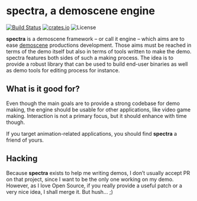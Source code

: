 # spectra, a demoscene engine

[![Build Status](https://travis-ci.org/phaazon/spectra.svg?branch=master)](https://travis-ci.org/phaazon/spectra)
[![crates.io](https://img.shields.io/crates/v/spectra.svg)](https://crates.io/crates/spectra)
![License](https://img.shields.io/badge/license-BSD3-blue.svg?style=flat)

**spectra** is a demoscene framework – or call it engine – which aims are to ease [demoscene](https://en.wikipedia.org/wiki/Demoscene)
productions development. Those aims must be reached in terms of the demo itself but also in terms of
tools written to make the demo. spectra features both sides of such a making process. The idea is to
provide a robust library that can be used to build end-user binaries as well as demo tools for
editing process for instance.

## What is it good for?

Even though the main goals are to provide a strong codebase for demo making, the engine should be
usable for other applications, like video game making. Interaction is not a primary focus, but it
should enhance with time though.

If you target animation-related applications, you should find **spectra** a friend of yours.

## Hacking

Because **spectra** exists to help me writing demos, I don’t usually accept PR on that project,
since I want to be the only one working on my demo. However, as I love Open Source, if you really
provide a useful patch or a very nice idea, I shall merge it. But hush… ;)
